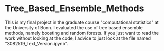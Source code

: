 # Tree_Based_Ensemble_Methods

This is my final project in the graduate course "computational statistics" at the University of Bonn. I evaluated the use of tree based ensemble methods, namely boosting and random forests. 
If you just want to read the work without looking at the code, I advice to just look at the file named "3082519_Text_Version.ipynb".
